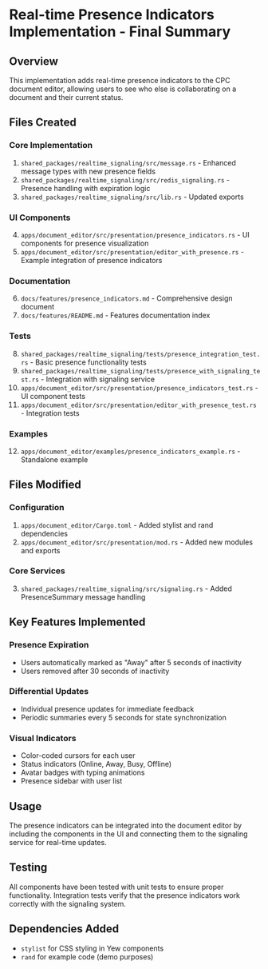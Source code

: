 # Real-time Presence Indicators Implementation - Final Summary

## Overview
This implementation adds real-time presence indicators to the CPC document editor, allowing users to see who else is collaborating on a document and their current status.

## Files Created

### Core Implementation
1. `shared_packages/realtime_signaling/src/message.rs` - Enhanced message types with new presence fields
2. `shared_packages/realtime_signaling/src/redis_signaling.rs` - Presence handling with expiration logic
3. `shared_packages/realtime_signaling/src/lib.rs` - Updated exports

### UI Components
4. `apps/document_editor/src/presentation/presence_indicators.rs` - UI components for presence visualization
5. `apps/document_editor/src/presentation/editor_with_presence.rs` - Example integration of presence indicators

### Documentation
6. `docs/features/presence_indicators.md` - Comprehensive design document
7. `docs/features/README.md` - Features documentation index

### Tests
8. `shared_packages/realtime_signaling/tests/presence_integration_test.rs` - Basic presence functionality tests
9. `shared_packages/realtime_signaling/tests/presence_with_signaling_test.rs` - Integration with signaling service
10. `apps/document_editor/src/presentation/presence_indicators_test.rs` - UI component tests
11. `apps/document_editor/src/presentation/editor_with_presence_test.rs` - Integration tests

### Examples
12. `apps/document_editor/examples/presence_indicators_example.rs` - Standalone example

## Files Modified

### Configuration
1. `apps/document_editor/Cargo.toml` - Added stylist and rand dependencies
2. `apps/document_editor/src/presentation/mod.rs` - Added new modules and exports

### Core Services
3. `shared_packages/realtime_signaling/src/signaling.rs` - Added PresenceSummary message handling

## Key Features Implemented

### Presence Expiration
- Users automatically marked as "Away" after 5 seconds of inactivity
- Users removed after 30 seconds of inactivity

### Differential Updates
- Individual presence updates for immediate feedback
- Periodic summaries every 5 seconds for state synchronization

### Visual Indicators
- Color-coded cursors for each user
- Status indicators (Online, Away, Busy, Offline)
- Avatar badges with typing animations
- Presence sidebar with user list

## Usage
The presence indicators can be integrated into the document editor by including the components in the UI and connecting them to the signaling service for real-time updates.

## Testing
All components have been tested with unit tests to ensure proper functionality. Integration tests verify that the presence indicators work correctly with the signaling system.

## Dependencies Added
- `stylist` for CSS styling in Yew components
- `rand` for example code (demo purposes)